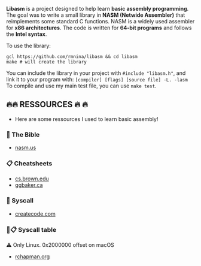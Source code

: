 **Libasm** is a project designed to help learn **basic assembly programming**. The goal was to write a small library in **NASM (Netwide Assembler)** that reimplements some standard C functions.
NASM is a widely used assembler for **x86 architectures**.
The code is written for **64-bit programs** and follows the **Intel syntax**. 

To use the library:
```
gcl https://github.com/rmnina/libasm && cd libasm
make # will create the library
```
You can include the library in your project with ```#include "libasm.h"```, and link it to your program with: ```[compiler] [flags] [source file] -L. -lasm```
To compile and use my main test file, you can use ```make test```.


## :fire::fire: RESSOURCES :fire: :fire:

- Here are some ressources I used to learn basic assembly!

### :book: The Bible

- [nasm.us](https://www.nasm.us/docs/3.00/nasm03.html)

### :clipboard: Cheatsheets

- [cs.brown.edu](https://cs.brown.edu/courses/cs033/docs/guides/x64_cheatsheet.pdf)
- [ggbaker.ca](https://ggbaker.ca/295/x86.html)

### :wrench: Syscall

- [createcode.com](https://cratecode.com/info/x86-assembly-nasm-system-calls)

### :wrench::clipboard: Syscall table
:warning: Only Linux. 0x2000000 offset on macOS

- [rchapman.org](https://blog.rchapman.org/posts/Linux_System_Call_Table_for_x86_64/)
